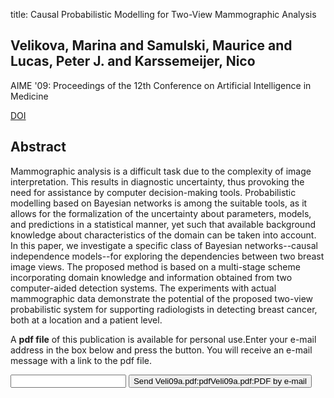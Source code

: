 title: Causal Probabilistic Modelling for Two-View Mammographic Analysis

## Velikova, Marina and Samulski, Maurice and Lucas, Peter J. and Karssemeijer, Nico
AIME '09: Proceedings of the 12th Conference on Artificial Intelligence in Medicine

<a href="https://doi.org/10.1007/978-3-642-02976-9_56">DOI</a>

## Abstract
Mammographic analysis is a difficult task due to the complexity of image interpretation. This results in diagnostic uncertainty, thus provoking the need for assistance by computer decision-making tools. Probabilistic modelling based on Bayesian networks is among the suitable tools, as it allows for the formalization of the uncertainty about parameters, models, and predictions in a statistical manner, yet such that available background knowledge about characteristics of the domain can be taken into account. In this paper, we investigate a specific class of Bayesian networks--causal independence models--for exploring the dependencies between two breast image views. The proposed method is based on a multi-stage scheme incorporating domain knowledge and information obtained from two computer-aided detection systems. The experiments with actual mammographic data demonstrate the potential of the proposed two-view probabilistic system for supporting radiologists in detecting breast cancer, both at a location and a patient level.

A <b>pdf file</b> of this publication is available for personal use.Enter your e-mail address in the box below and press the button. You will receive an e-mail message with a link to the pdf file.
<form action="sender.php">  <input type="text" name="email">  <input type="submit" value="Send Veli09a.pdf:pdfVeli09a.pdf:PDF by e-mail"></form>
